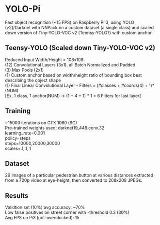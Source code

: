 # YOLO-Pi
Fast object recognition (~15 FPS) on Raspberry Pi 3, using YOLO (v2)/Darknet with NNPack on a custom dataset (a single class) and scaled down version of Tiny-YOLO-VOC v2 (Teensy-YOLO?) with custom anchor.

Teensy-YOLO (Scaled down Tiny-YOLO-VOC v2)
-------------------------------------------
Reduced Input Width/Height = 108x108    
(12) Convolutional Layers (3x1), all Batch Normalized and Padded    
(3) Max Pools (2x1)    
(1) Custom anchor based on width/height ratio of bounding box best describing the object shape    
(1) Final Linear Convolutional Layer - Filters = (#classes + #coords(4) + 1)*(NUM)    
[Ex. 1 class, 1 anchor(NUM) -> (1 + 4 + 1) * 1 = 6  Filters for last layer]    

Training
--------
~15000 iterations on GTX 1060 (6G)    
Pre-trained weights used: darknet19_448.conv.32    
learning_rate=0.001    
policy=steps    
steps=10000,20000,30000    
scales=.1,.1,.1    

Dataset
-------
29 images of a particular pedestrian button at various distances extracted from a 720p video at eye-height, then converted to 208x208 JPEGs.

Results
-------
Validtion set (10%) avg accuracy: ~70%    
Low false positives on street corner with -threshold 0.3 (30%)    
Avg FPS on Pi3 (not-overclocked): 15    
